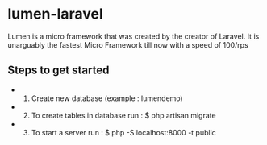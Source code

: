 # lumen-laravel

Lumen is a micro framework that was created by the creator of Laravel. It is unarguably the fastest Micro Framework till now with a speed of 100/rps

## Steps to get started

- 1) Create new database (example : lumendemo)
- 2) To create tables in database run : $ php artisan migrate
- 3) To start a server run : $ php -S localhost:8000 -t public
